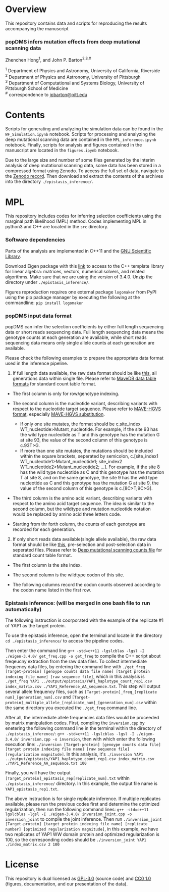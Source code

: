 # Overview

This repository contains data and scripts for reproducing the results accompanying the manuscript

### popDMS infers mutation effects from deep mutational scanning data
Zhenchen Hong<sup>1</sup>, and John P. Barton<sup>2,3,#</sup>

<sup>1</sup> Department of Physics and Astronomy, University of California, Riverside  
<sup>2</sup> Department of Physics and Astronomy, University of Pittsburgh  
<sup>3</sup> Department of Computational and Systems Biology, University of Pittsburgh School of Medicine  
<sup>#</sup> correspondence to [jpbarton@pitt.edu](mailto:jpbarton@pitt.edu)


# Contents

Scripts for generating and analyzing the simulation data can be found in the `WF_Simulation.ipynb` notebook. Scripts for processing and analyzing the deep mutational scanning data are contained in the `MPL_inference.ipynb` notebook. Finally, scripts for analysis and figures contained in the manuscript are located in the `figures.ipynb` notebook.  

Due to the large size and number of some files generated by the interim analysis of deep mutational scanning data, some data has been stored in a compressed format using Zenodo. To access the full set of data, navigate to the [Zenodo record](https://zenodo.org/record/7917326#.ZFu4j-xKjzc). Then download and extract the contents of the archives into the directory `./epistasis_inference/`.


# MPL

This repository includes codes for inferring selection coefficients using the marginal path likelihood (MPL) method. Codes implementing MPL in python3 and C++ are located in the `src` directory.

### Software dependencies

Parts of the analysis are implemented in C++11 and the [GNU Scientific Library](https://www.gnu.org/software/gsl/). 

Download Eigen package with this [link](https://gitlab.com/libeigen/eigen/-/archive/3.4.0/eigen-3.4.0.zip) to access to the C++ template library for linear algebra: matrices, vectors, numerical solvers, and related algorithms. Make sure that we are using the version of 3.4.0. Unzip the directory under `./epistasis_inference/`. 

Figures reproduction requires one external package `logomaker` from PyPI using the pip package manager by executing the following at the commandline: `pip install logomaker`


### popDMS input data format

popDMS can infer the selection coefficients by either full length sequencing data or short reads sequencing data. Full length sequencing data means the genotype counts at each generation are available, while short reads sequencing data means only single allele counts at each generation are available. 

Please check the following examples to prepare the appropriate data format used in the inference pipeline.

1) If full length data available, the raw data format should be like [this](https://github.com/bartonlab/paper-DMS-inference/blob/main/data/raw_data/TpoR_nucleotide_count.csv), all generations data within single file. Please refer to [MaveDB data table formats](https://www.mavedb.org/docs/mavedb/data_formats.html) for standard count table format.

- The first column is only for row/genotype indexing. 

- The second column is the nucleotide variant, describing variants with respect to the nucleotide target sequence. Please refer to [MAVE-HGVS format](https://www.mavedb.org/docs/mavehgvs/), especially [MAVE-HGVS substitution](https://www.mavedb.org/docs/mavehgvs/spec.html#substitution). 
	- If only one site mutates, the format should be c.site_index WT_nucleotide>Mutant_nucleotide. For example, if the site 93 has the wild type nucleotide as T and this genotype has the mutation G at site 93, the value of the second column of this genotype is c.93T>G. 
	- If more than one site mutates, the mutations should be included within the square brackets, seperated by semicolon, c.[site_index1 WT_nucleotide1>Mutant_nucleotide1; site_index2 WT_nucleotide2>Mutant_nucleotide2; ...]. For example, if the site 8 has the wild type nucleotide as C and this genotype has the mutation T at site 8, and on the same genotype, the site 9 has the wild type nucleotide as C and this genotype has the mutation G at site 9,  the value of the second column of this genotype is c.[8C>T;9C>G]. 

- The third column is the amino acid variant, describing variants with respect to the amino acid target sequence. The idea is similar to the second column, but the wildtype and mutation nucleotide notation would be replaced by amino acid three letters code. 

- Starting from thr forth column, the counts of each genotype are recorded for each generation. 

<!-- The data file should be renamed as `Target-protein_nucleotide_count.csv` -->


2) If only short reads data available(single allele available), the raw data format should be like [this](https://github.com/bartonlab/paper-DMS-inference/blob/main/data/raw_data/BG505_DNA_codoncounts.csv), pre-selection and post-selection data in seperated files. Please refer to [Deep mutational scanning counts file](http://jbloomlab.github.io/dms_tools/fileformats.html#deep-mutational-scanning-counts-file) for standard count table format.

- The first column is the site index.

- The second column is the wildtype codon of this site.

- The following columns record the codon counts observed according to the codon name listed in the first row.

<!-- The data files should be renamed as `Target-protein_DNA_codoncounts.csv`(error correction data), `Target-protein_mutDNA_codoncounts.csv`(pre-selection count data) and `Target-protein_mutvirus_codoncounts.csv`(post-selection count data) -->



### Epistasis inference: (will be merged in one bash file to run automatically) 

The following instruction is coorporated with the example of the replicate #1 of YAP1 as the target protein.

To use the epistasis inference, open the terminal and locate in the directory `cd ./epistasis_inference/` to access the pipeline codes. 

Then enter the command line `g++ -std=c++11 -lgslcblas -lgsl -I ./eigen-3.4.0/ get_freq.cpp -o get_freq` to compile the C++ script about freqeucny extraction from the raw data files. To collect intermediate frequency data files, by entering the command line with  `./get_freq [Target-protein] [genoype counts data file name] [target protein indexing file name] [raw sequence file]`, which in this analysis is `./get_freq YAP1 ../output/epistasis/YAP1_haplotype_count_rep1.csv index_matrix.csv ./YAP1_Reference_AA_sequence.txt`. This step will output several allele frequency files, such as `[Target-protein]_freq_[replicate num]_[generation_num].csv` and `[Target-protein]_multiple_allele_[replicate_num]_[generation_num].csv` within the same directory you executed the `./get_freq` command line. 

After all, the internediate allele frequencies data files would be proceeded by matrix manipulation codes. First, compling the `inversion.cpp` by enetering the following command line in the terminal within the directory of `./epistasis_inference/`: `g++ -std=c++11 -lgslcblas -lgsl -I ./eigen-3.4.0/ inversion.cpp -o inversion`, then with which enter the following execution line: `./inversion [Target-protein] [genoype counts data file] [target protein indexing file name] [raw sequence file] [regularization magnitude]`. In this analysis, it's `./inversion YAP1 ../output/epistasis/YAP1_haplotype_count_rep1.csv index_matrix.csv ./YAP1_Reference_AA_sequence.txt 100`

Finally, you will have the output `[Target_protein]_epistasis_rep[replicate_num].txt` within `./epistasis_inference/` directory. In this example, the output file name is `YAP1_epistasis_rep1.txt`.

The above instruction is for single replicate inference. If multiple replicates available, please run the previous codes first and determine the optimized regularization, then run the following command lines: `g++ -std=c++11 -lgslcblas -lgsl -I ./eigen-3.4.0/ inversion_joint.cpp -o inversion_joint` to compile the joint inference. Then run `./inversion_joint [Target-protein] [target protein indexing file name] [replicate number] [optimized regularization magnitude]`, in this example, we have two replicates of YAP1 WW domain protein and optimized regularization is 100, so the corresponding codes should be `./inversion_joint YAP1 ./index_matrix.csv 2 100`


# License

This repository is dual licensed as [GPL-3.0](LICENSE-GPL) (source code) and [CC0 1.0](LICENSE-CC0) (figures, documentation, and our presentation of the data).

